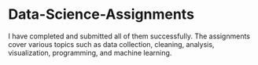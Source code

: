# Data-Science-Assignments
I have completed and submitted all of them successfully. The assignments cover various topics such as data collection, cleaning, analysis, visualization, programming, and machine learning.
